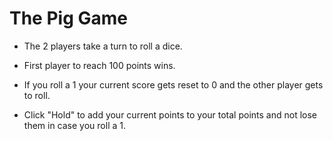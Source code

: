# The Pig Game
  - The 2 players take a turn to roll a dice.
  
  - First player to reach 100 points wins.

  - If you roll a 1 your current score gets reset to 0 and the other player gets to roll.

  - Click "Hold" to add your current points to your total points and not lose them in case you roll a 1.
